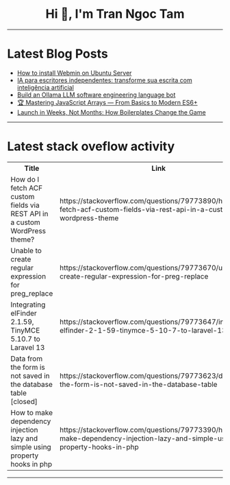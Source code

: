<h1 align="center">Hi 👋, I'm Tran Ngoc Tam</h1>

---

# Latest Blog Posts 
<!-- BLOG-POST-LIST:START -->
- [How to install Webmin on Ubuntu Server](https://dev.to/sreeju/how-to-install-webmin-on-ubuntu-server-81n)
- [IA para escritores independentes: transforme sua escrita com inteligência artificial](https://dev.to/no_codestartup/ia-para-escritores-independentes-transforme-sua-escrita-com-inteligencia-artificial-4mfd)
- [Build an Ollama LLM software engineering language bot](https://dev.to/austincunningham/build-an-ollama-llm-software-engineering-language-bot-292k)
- [🏆 Mastering JavaScript Arrays — From Basics to Modern ES6+](https://dev.to/usama_dev/mastering-javascript-arrays-from-basics-to-modern-es6-218a)
- [Launch in Weeks, Not Months: How Boilerplates Change the Game](https://dev.to/jigar_online/launch-in-weeks-not-months-how-boilerplates-change-the-game-37l6)
<!-- BLOG-POST-LIST:END -->

---

# Latest stack oveflow activity
<table>
  <tr><th>Title</th><th>Link</th></tr>
  <!-- STACKOVERFLOW:START --><tr><td>How do I fetch ACF custom fields via REST API in a custom WordPress theme?</td><td>https://stackoverflow.com/questions/79773890/how-do-i-fetch-acf-custom-fields-via-rest-api-in-a-custom-wordpress-theme</td></tr><tr><td>Unable to create regular expression for preg_replace</td><td>https://stackoverflow.com/questions/79773670/unable-to-create-regular-expression-for-preg-replace</td></tr><tr><td>Integrating elFinder 2.1.59, TinyMCE 5.10.7 to Laravel 13</td><td>https://stackoverflow.com/questions/79773647/integrating-elfinder-2-1-59-tinymce-5-10-7-to-laravel-13</td></tr><tr><td>Data from the form is not saved in the database table [closed]</td><td>https://stackoverflow.com/questions/79773623/data-from-the-form-is-not-saved-in-the-database-table</td></tr><tr><td>How to make dependency injection lazy and simple using property hooks in php</td><td>https://stackoverflow.com/questions/79773390/how-to-make-dependency-injection-lazy-and-simple-using-property-hooks-in-php</td></tr><!-- STACKOVERFLOW:END -->
</table>

---


